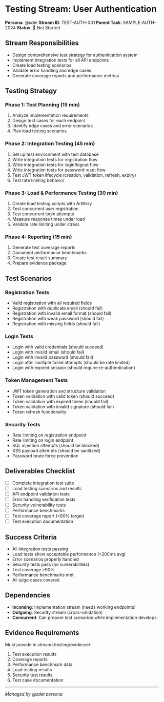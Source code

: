 # Testing Stream: User Authentication

**Persona**: @sdet
**Stream ID**: TEST-AUTH-001
**Parent Task**: SAMPLE-AUTH-2024
**Status**: 🔴 Not Started

## Stream Responsibilities
- Design comprehensive test strategy for authentication system
- Implement integration tests for all API endpoints
- Create load testing scenarios
- Validate error handling and edge cases
- Generate coverage reports and performance metrics

## Testing Strategy

### Phase 1: Test Planning (15 min)
1. Analyze implementation requirements
2. Design test cases for each endpoint
3. Identify edge cases and error scenarios
4. Plan load testing scenarios

### Phase 2: Integration Testing (45 min)
1. Set up test environment with test database
2. Write integration tests for registration flow
3. Write integration tests for login/logout flow
4. Write integration tests for password reset flow
5. Test JWT token lifecycle (creation, validation, refresh, expiry)
6. Test rate limiting behavior

### Phase 3: Load & Performance Testing (30 min)
1. Create load testing scripts with Artillery
2. Test concurrent user registration
3. Test concurrent login attempts
4. Measure response times under load
5. Validate rate limiting under stress

### Phase 4: Reporting (15 min)
1. Generate test coverage reports
2. Document performance benchmarks
3. Create test result summary
4. Prepare evidence package

## Test Scenarios

### Registration Tests
- Valid registration with all required fields
- Registration with duplicate email (should fail)
- Registration with invalid email format (should fail)
- Registration with weak password (should fail)
- Registration with missing fields (should fail)

### Login Tests
- Login with valid credentials (should succeed)
- Login with invalid email (should fail)
- Login with invalid password (should fail)
- Login after multiple failed attempts (should be rate limited)
- Login with expired session (should require re-authentication)

### Token Management Tests
- JWT token generation and structure validation
- Token validation with valid token (should succeed)
- Token validation with expired token (should fail)
- Token validation with invalid signature (should fail)
- Token refresh functionality

### Security Tests
- Rate limiting on registration endpoint
- Rate limiting on login endpoint
- SQL injection attempts (should be blocked)
- XSS payload attempts (should be sanitized)
- Password brute force prevention

## Deliverables Checklist
- [ ] Complete integration test suite
- [ ] Load testing scenarios and results
- [ ] API endpoint validation tests
- [ ] Error handling verification tests
- [ ] Security vulnerability tests
- [ ] Performance benchmarks
- [ ] Test coverage report (>90% target)
- [ ] Test execution documentation

## Success Criteria
- All integration tests passing
- Load tests show acceptable performance (<200ms avg)
- Error scenarios properly handled
- Security tests pass (no vulnerabilities)
- Test coverage >90%
- Performance benchmarks met
- All edge cases covered

## Dependencies
- **Incoming**: Implementation stream (needs working endpoints)
- **Outgoing**: Security stream (cross-validation)
- **Concurrent**: Can prepare test scenarios while implementation develops

## Evidence Requirements
Must provide in streams/testing/evidence/:
1. Test execution results
2. Coverage reports
3. Performance benchmark data
4. Load testing results
5. Security test results
6. Test case documentation

---
*Managed by @sdet persona*
